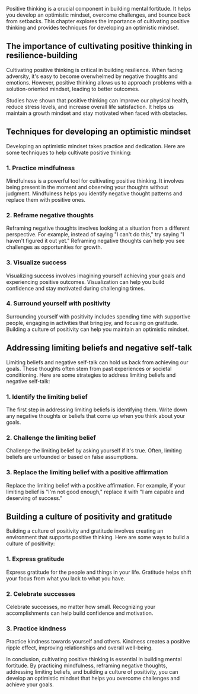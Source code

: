 
Positive thinking is a crucial component in building mental fortitude. It helps you develop an optimistic mindset, overcome challenges, and bounce back from setbacks. This chapter explores the importance of cultivating positive thinking and provides techniques for developing an optimistic mindset.

The importance of cultivating positive thinking in resilience-building
----------------------------------------------------------------------

Cultivating positive thinking is critical in building resilience. When facing adversity, it's easy to become overwhelmed by negative thoughts and emotions. However, positive thinking allows us to approach problems with a solution-oriented mindset, leading to better outcomes.

Studies have shown that positive thinking can improve our physical health, reduce stress levels, and increase overall life satisfaction. It helps us maintain a growth mindset and stay motivated when faced with obstacles.

Techniques for developing an optimistic mindset
-----------------------------------------------

Developing an optimistic mindset takes practice and dedication. Here are some techniques to help cultivate positive thinking:

### 1. Practice mindfulness

Mindfulness is a powerful tool for cultivating positive thinking. It involves being present in the moment and observing your thoughts without judgment. Mindfulness helps you identify negative thought patterns and replace them with positive ones.

### 2. Reframe negative thoughts

Reframing negative thoughts involves looking at a situation from a different perspective. For example, instead of saying "I can't do this," try saying "I haven't figured it out yet." Reframing negative thoughts can help you see challenges as opportunities for growth.

### 3. Visualize success

Visualizing success involves imagining yourself achieving your goals and experiencing positive outcomes. Visualization can help you build confidence and stay motivated during challenging times.

### 4. Surround yourself with positivity

Surrounding yourself with positivity includes spending time with supportive people, engaging in activities that bring joy, and focusing on gratitude. Building a culture of positivity can help you maintain an optimistic mindset.

Addressing limiting beliefs and negative self-talk
--------------------------------------------------

Limiting beliefs and negative self-talk can hold us back from achieving our goals. These thoughts often stem from past experiences or societal conditioning. Here are some strategies to address limiting beliefs and negative self-talk:

### 1. Identify the limiting belief

The first step in addressing limiting beliefs is identifying them. Write down any negative thoughts or beliefs that come up when you think about your goals.

### 2. Challenge the limiting belief

Challenge the limiting belief by asking yourself if it's true. Often, limiting beliefs are unfounded or based on false assumptions.

### 3. Replace the limiting belief with a positive affirmation

Replace the limiting belief with a positive affirmation. For example, if your limiting belief is "I'm not good enough," replace it with "I am capable and deserving of success."

Building a culture of positivity and gratitude
----------------------------------------------

Building a culture of positivity and gratitude involves creating an environment that supports positive thinking. Here are some ways to build a culture of positivity:

### 1. Express gratitude

Express gratitude for the people and things in your life. Gratitude helps shift your focus from what you lack to what you have.

### 2. Celebrate successes

Celebrate successes, no matter how small. Recognizing your accomplishments can help build confidence and motivation.

### 3. Practice kindness

Practice kindness towards yourself and others. Kindness creates a positive ripple effect, improving relationships and overall well-being.

In conclusion, cultivating positive thinking is essential in building mental fortitude. By practicing mindfulness, reframing negative thoughts, addressing limiting beliefs, and building a culture of positivity, you can develop an optimistic mindset that helps you overcome challenges and achieve your goals.
